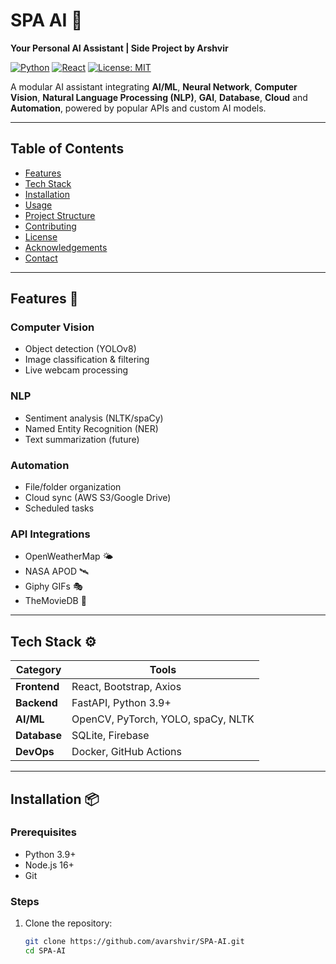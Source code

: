 # SPA AI 🤖  
**Your Personal AI Assistant | Side Project by Arshvir**  

[![Python](https://img.shields.io/badge/Python-3.9%2B-blue)](https://www.python.org/)
[![React](https://img.shields.io/badge/React-18%2B-61DAFB)](https://reactjs.org/)
[![License: MIT](https://img.shields.io/badge/License-MIT-green)](https://opensource.org/licenses/MIT)

A modular AI assistant integrating **AI/ML**, **Neural Network**, **Computer Vision**, **Natural Language Processing (NLP)**, **GAI**, **Database**, **Cloud** and **Automation**, powered by popular APIs and custom AI models.

<!--![SPA AI Demo](docs/demo.gif) *← Add a screenshot/GIF later*-->

---

## Table of Contents  
- [Features](#features)  
- [Tech Stack](#tech-stack)  
- [Installation](#installation)  
- [Usage](#usage)  
- [Project Structure](#project-structure)  
- [Contributing](#contributing)  
- [License](#license)  
- [Acknowledgements](#acknowledgements)  
- [Contact](#contact)  

---

## Features 🚀  

### **Computer Vision**  
- Object detection (YOLOv8)  
- Image classification & filtering  
- Live webcam processing  

### **NLP**  
- Sentiment analysis (NLTK/spaCy)  
- Named Entity Recognition (NER)  
- Text summarization (future)  

### **Automation**  
- File/folder organization  
- Cloud sync (AWS S3/Google Drive)  
- Scheduled tasks  

### **API Integrations**  
- OpenWeatherMap 🌤️  
- NASA APOD 🛰️  
- Giphy GIFs 🎭  
- TheMovieDB 🎥  

---

## Tech Stack ⚙️  

| **Category** | **Tools** |  
|--------------|-----------|  
| **Frontend** | React, Bootstrap, Axios |  
| **Backend**  | FastAPI, Python 3.9+ |  
| **AI/ML**    | OpenCV, PyTorch, YOLO, spaCy, NLTK |  
| **Database** | SQLite, Firebase |  
| **DevOps**   | Docker, GitHub Actions |  

---

## Installation 📦  

### Prerequisites  
- Python 3.9+  
- Node.js 16+  
- Git  

### Steps  
1. Clone the repository:  
   ```bash  
   git clone https://github.com/avarshvir/SPA-AI.git  
   cd SPA-AI  